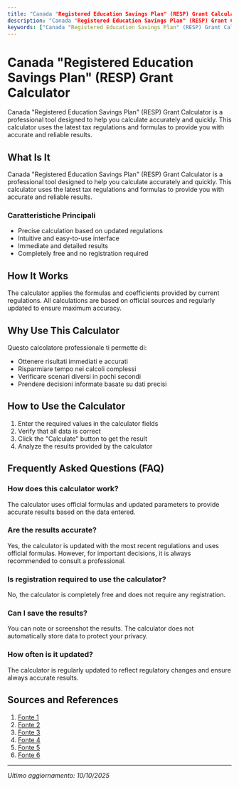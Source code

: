 ```yaml
---
title: "Canada "Registered Education Savings Plan" (RESP) Grant Calculator"
description: "Canada "Registered Education Savings Plan" (RESP) Grant Calculator is a professional tool designed to help you calculate accurately and quickly. This calculator uses the latest tax regulations and formulas to provide you with accurate and reliable results."
keywords: ["Canada "Registered Education Savings Plan" (RESP) Grant Calculator", "calcolatore", "calcolo online"]
---
```


# Canada "Registered Education Savings Plan" (RESP) Grant Calculator

Canada "Registered Education Savings Plan" (RESP) Grant Calculator is a professional tool designed to help you calculate accurately and quickly. This calculator uses the latest tax regulations and formulas to provide you with accurate and reliable results.

## What Is It

Canada "Registered Education Savings Plan" (RESP) Grant Calculator is a professional tool designed to help you calculate accurately and quickly. This calculator uses the latest tax regulations and formulas to provide you with accurate and reliable results.

### Caratteristiche Principali

- Precise calculation based on updated regulations
- Intuitive and easy-to-use interface
- Immediate and detailed results
- Completely free and no registration required

## How It Works

The calculator applies the formulas and coefficients provided by current regulations. All calculations are based on official sources and regularly updated to ensure maximum accuracy.

## Why Use This Calculator

Questo calcolatore professionale ti permette di:

- Ottenere risultati immediati e accurati
- Risparmiare tempo nei calcoli complessi
- Verificare scenari diversi in pochi secondi
- Prendere decisioni informate basate su dati precisi

## How to Use the Calculator

1. Enter the required values in the calculator fields
2. Verify that all data is correct
3. Click the "Calculate" button to get the result
4. Analyze the results provided by the calculator

## Frequently Asked Questions (FAQ)

### How does this calculator work?

The calculator uses official formulas and updated parameters to provide accurate results based on the data entered.

### Are the results accurate?

Yes, the calculator is updated with the most recent regulations and uses official formulas. However, for important decisions, it is always recommended to consult a professional.

### Is registration required to use the calculator?

No, the calculator is completely free and does not require any registration.

### Can I save the results?

You can note or screenshot the results. The calculator does not automatically store data to protect your privacy.

### How often is it updated?

The calculator is regularly updated to reflect regulatory changes and ensure always accurate results.

## Sources and References

1. [Fonte 1](https://www.td.com/ca/en/personal-banking/personal-investing/resp-calculator)
2. [Fonte 2](https://www.getsmarteraboutmoney.ca/calculators/resp-savings-calculator/)
3. [Fonte 3](https://www.sunlife.ca/en/tools-and-resources/tools-and-calculators/resp-calculator/)
4. [Fonte 4](https://www.cibc.com/en/personal-banking/investments/investment-calculators/resp-calculator.html)
5. [Fonte 5](https://www.canada.ca/en/services/benefits/education/education-savings/estimating-amounts.html)
6. [Fonte 6](https://ia.ca/individuals/individualsavings/resp/resp-calculator)

---

*Ultimo aggiornamento: 10/10/2025*
